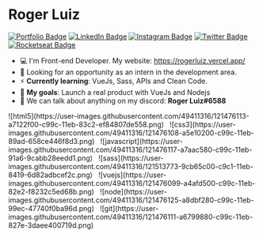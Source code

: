 # Roger Luiz

[![Portfolio Badge](https://img.shields.io/badge/Portfolio-%23262626.svg?&style=flat-square&logo=dependabot&logoColor=white)](https://gist.github.com/abantes/94eb77e77ed3edbe4e6ed02b50fe5a12) 
[![LinkedIn Badge](https://img.shields.io/badge/-LinkedIn-blue?style=flat-square&logo=Linkedin&logoColor=white&link=https://www.linkedin.com/in/roger-luiz/)](https://www.linkedin.com/in/roger-luiz/) 
[![Instagram Badge](https://img.shields.io/badge/instagram-%23E4405F.svg?&style=flat-square&logo=instagram&logoColor=white)](https://www.instagram.com/rogerluiz.dev/) 
[![Twitter Badge](https://img.shields.io/badge/-Twitter-1ca0f1?style=flat-square&labelColor=1ca0f1&logo=twitter&logoColor=white&link=https://twitter.com/rogerluizz)](https://twitter.com/rogerluizz) 
[![Rocketseat Badge](https://img.shields.io/badge/-Rocketseat-41356b?style=flat-square&logo=Rocketseat&logoColor=white&link=https://app.rocketseat.com.br/me/rogerluiz)](https://app.rocketseat.com.br/me/rogerluiz)

- :computer: I'm Front-end Developer. My website: https://rogerluiz.vercel.app/
- :eyes: Looking for an opportunity as an intern in the development area.
- :zap: __Currently learning__: VueJs, Sass, APIs and Clean Code.
- :rocket: __My goals__: Launch a real product with VueJs and Nodejs
- :speech_balloon: We can talk about anything on my discord: __Roger Luiz#6588__

<p align="left">
  ![html5](https://user-images.githubusercontent.com/49411316/121476113-a7122f00-c99c-11eb-83c2-ef84807de558.png) &nbsp;
  ![css3](https://user-images.githubusercontent.com/49411316/121476108-a5e10200-c99c-11eb-89ad-658ce446f8d3.png) &nbsp;
  ![javascript](https://user-images.githubusercontent.com/49411316/121476117-a7aac580-c99c-11eb-91a6-9cabb28eedd1.png) &nbsp;
  ![sass](https://user-images.githubusercontent.com/49411316/121513773-9cb65c00-c9c1-11eb-8419-6d82adbcef2c.png) &nbsp;
  ![vuejs](https://user-images.githubusercontent.com/49411316/121476099-a4afd500-c99c-11eb-82e2-f8232c5ed68b.png) &nbsp;
  ![node](https://user-images.githubusercontent.com/49411316/121476125-a8dbf280-c99c-11eb-99ec-47740f0ba96d.png) &nbsp;
  ![git](https://user-images.githubusercontent.com/49411316/121476111-a6799880-c99c-11eb-827e-3daee400719d.png) &nbsp;
</p>
